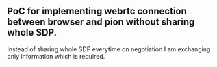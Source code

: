 ## PoC for implementing webrtc connection between browser and pion without sharing whole SDP.

Instead of sharing whole SDP everytime on negotiation I am exchanging only information which is required.
